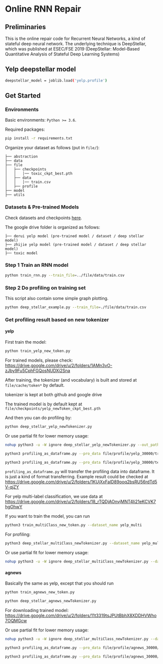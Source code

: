 # Online RNN Repair

## Preliminaries

This is the online repair code for Recurrent Neural Networks, a kind of stateful deep neural network. The underlying technique is DeepStellar, which was published at ESEC/FSE 2019 (DeepStellar: Model-Based Quantitative Analysis of Stateful Deep Learning Systems)

## Yelp deepstellar model
```bash
deepstellar_model = joblib.load('yelp.profile')
```

## Get Started

### Environments

Basic environments: `Python >= 3.6`.

Required packages:
```bash
pip install -r requirements.txt
```

Organize your dataset as follows (put in `file/`):
```
├── abstraction
├── data
├── file
│   ├── checkpoints
│   │   │── toxic_ckpt_best.pth
│   ├── data
│   │   │── train.csv
│   ├── profile
├── model
├── utils
```

### Datasets & Pre-trained Models

Check datasets and checkpoints [here](https://drive.google.com/drive/folders/1Im4MkZNxfdd9onEI3hxyYZGYLENSnphs?usp=sharing).

The google drive folder is organized as follows:
```
├── derui yelp model (pre-trained model / dataset / deep stellar model)
├── zhijie yelp model (pre-trained model / dataset / deep stellar model)
├── toxic model
```

### Step 1 Train an RNN model

```bash
python train_rnn.py --train_file=../file/data/train.csv
```

### Step 2 Do profiling on training set

This script also contain some simple graph plotting.

```bash
python deep_stellar_example.py --train_file=./file/data/train.csv
```


### Get profiling result based on new tokenizer

#### yelp

First train the model:

```bash
python train_yelp_new_token.py
```

For trained models, please check: https://drive.google.com/drive/u/2/folders/1AMn3vO-zJby9Fu5CphFGQosNUDXi2Sna

After training, the tokenizer (and vocabulary) is built and stored at `file/cache/token*` by default.

tokenizer is kept at both github and google drive

The trained model is by default kept at `file/checkpoints/yelp_newToken_ckpt_best.pth`

And then you can do profiling by:

```bash
python deep_stellar_yelp_newTokenizer.py
```

Or use partial fit for lower memory usage:

```bash
nohup python3 -u -W ignore deep_stellar_yelp_newTokenizer.py --out_path ./file/profile/yelp_30000/ --state_num 99 --ds_batch_size 4096 --checkpoint ./file/checkpoints/vocab30000/yelp_newToken_ckpt_best.pth > yelp100_30000.log 2>&1 &

python3 profiling_as_dataframe.py --pro_data file/profile/yelp_30000/train_newTok.data --output_folder file/profile/yelp_30000/ --output_name train # output the result as csv format. optional

python3 profiling_as_dataframe.py --pro_data file/profile/yelp_30000/test_newTok.data --output_folder file/profile/yelp_30000/ --output_name test # output the result as csv format. optional
```

`profiling_as_dataframe.py` will transfer the profiling data into dataframe. It is just a kind of format transferring. Example result could be checked at https://drive.google.com/drive/u/2/folders/1KUjXxFaID89ooq2bsRU56rdTd5V-qjZY

For yelp multi-label classification, we use data at https://drive.google.com/drive/u/2/folders/18_rTQDjAOnvjMNT4Ii21eKCVK7hgOhwY

If you want to train the model, you can run 

```bash
python3 train_multiClass_new_token.py --dataset_name yelp_multi
```

For profiling:

```bash
python3 deep_stellar_multiClass_newTokenizer.py --dataset_name yelp_multi --checkpoint file/checkpoints/yelp_multi_newToken_ckpt_best.pth --out_path './file/profile/yel_pmulti_newToken/'
```

Or use partial fit for lower memory usage:

```bash
nohup python3 -u -W ignore deep_stellar_multiClass_newTokenizer.py --dataset_name yelp_multi --out_path ./file/profile/yelp_multi_30000/ --state_num 99 --ds_batch_size 4096 --checkpoint ./file/checkpoints/vocab30000/yelp_multi_newToken_ckpt_best.pth > yelp_multi100_30000.log 2>&1 &
```

#### agnews

Basically the same as yelp, except that you should run

```bash
python train_agnews_new_token.py

python deep_stellar_agnews_newTokenizer.py
```

For downloading trained model: https://drive.google.com/drive/u/2/folders/11t3319tsJPUtBbhX8XDDHVWho7OQMGcw

Or use partial fit for lower memory usage:

```bash
nohup python3 -u -W ignore deep_stellar_multiClass_newTokenizer.py --dataset_name agnews --out_path ./file/profile/agnews_30000/ --state_num 99 --ds_batch_size 4096 --checkpoint ./file/checkpoints/vocab30000/agnews_newToken_ckpt_best.pth > agnews100_30000.log 2>&1 &

python3 profiling_as_dataframe.py --pro_data file/profile/agnews_30000/train_newTok.data --output_folder file/profile/agnews_30000/ --output_name train # output the result as csv format. optional

python3 profiling_as_dataframe.py --pro_data file/profile/agnews_30000/test_newTok.data --output_folder file/profile/agnews_30000/ --output_name test # output the result as csv format. optional
```
